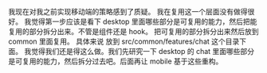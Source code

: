 我现在对我之前实现移动端的策略感到了质疑。
我在复用这一个层面没有做得很好。
我觉得第一步应该是看下 desktop 里面哪些部分是可复用的能力，然后把能复用的部分拆分出来。不管是组件还是 hook。
把可复用的部分拆分出来然后放到 common 里面复用。
具体来说 放到 src/common/features/chat 这个目录下面。
我觉得我们还是得这么做。我们先研究一下 desktop 的 chat 里面哪些部分是可复用的能力，然后拆分过去吧。后面再让 mobile 基于这些重构。
